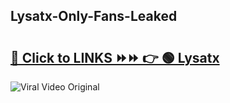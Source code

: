 
 ## Lysatx-Only-Fans-Leaked

# <h2><a href="https://clipsfans.com/Lysatx&ref=git">🔗 Click to LINKS ⏩⏩ 👉 🟢 Lysatx </a></h2>

<a href="https://clipsfans.com/Lysatx&ref=git" rel="nofollow" data-target="animated-image.originalLink"><img src="https://i.ibb.co.com/xMMVF88/686577567.gif" alt="Viral Video Original" style="max-width: 100%; display: inline-block;" data-target="animated-image.originalImage"></a>
